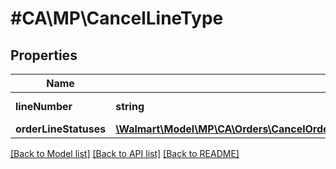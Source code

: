 # #CA\MP\CancelLineType

## Properties

Name | Type | Description | Notes
------------ | ------------- | ------------- | -------------
**lineNumber** | **string** | OrderLine number |
**orderLineStatuses** | [**\Walmart\Model\MP\CA\Orders\CancelOrderLinesCARequestOrderLinesOrderLineInnerOrderLineStatuses**](CancelOrderLinesCARequestOrderLinesOrderLineInnerOrderLineStatuses.md) |  |


[[Back to Model list]](../) [[Back to API list]](../../Api/CA/MP) [[Back to README]](../../README.md)
